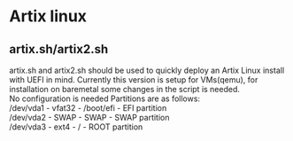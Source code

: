 # Artix linux
## artix.sh/artix2.sh
artix.sh and artix2.sh should be used to quickly deploy an Artix Linux install with UEFI in mind. Currently this version is setup for VMs(qemu), for installation on baremetal some changes in the script is needed. \
No configuration is needed
Partitions are as follows: \
/dev/vda1 - vfat32 - /boot/efi - EFI partition \
/dev/vda2 - SWAP - SWAP - SWAP partition \
/dev/vda3 - ext4 - / - ROOT partition
